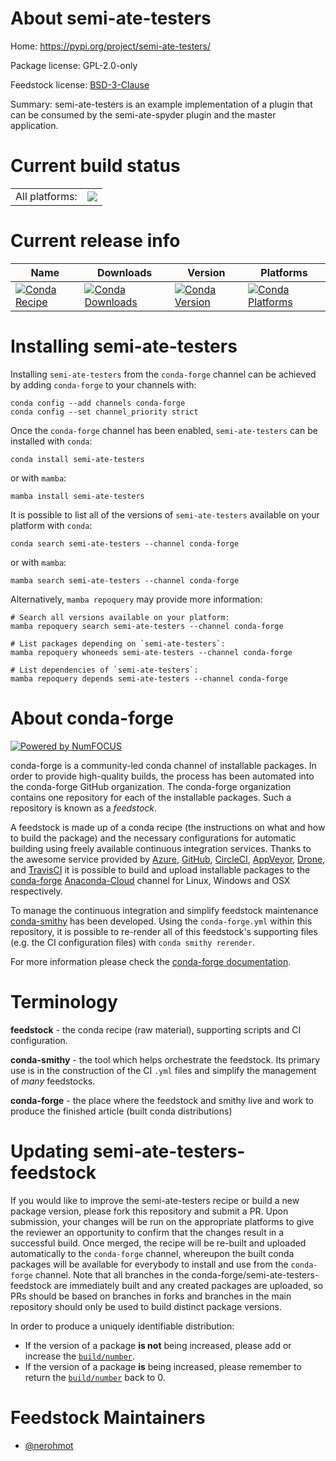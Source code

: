 About semi-ate-testers
======================

Home: https://pypi.org/project/semi-ate-testers/

Package license: GPL-2.0-only

Feedstock license: [BSD-3-Clause](https://github.com/conda-forge/semi-ate-testers-feedstock/blob/main/LICENSE.txt)

Summary: semi-ate-testers is an example implementation of a plugin that can be consumed by the semi-ate-spyder plugin and the master application.

Current build status
====================


<table><tr><td>All platforms:</td>
    <td>
      <a href="https://dev.azure.com/conda-forge/feedstock-builds/_build/latest?definitionId=16105&branchName=main">
        <img src="https://dev.azure.com/conda-forge/feedstock-builds/_apis/build/status/semi-ate-testers-feedstock?branchName=main">
      </a>
    </td>
  </tr>
</table>

Current release info
====================

| Name | Downloads | Version | Platforms |
| --- | --- | --- | --- |
| [![Conda Recipe](https://img.shields.io/badge/recipe-semi--ate--testers-green.svg)](https://anaconda.org/conda-forge/semi-ate-testers) | [![Conda Downloads](https://img.shields.io/conda/dn/conda-forge/semi-ate-testers.svg)](https://anaconda.org/conda-forge/semi-ate-testers) | [![Conda Version](https://img.shields.io/conda/vn/conda-forge/semi-ate-testers.svg)](https://anaconda.org/conda-forge/semi-ate-testers) | [![Conda Platforms](https://img.shields.io/conda/pn/conda-forge/semi-ate-testers.svg)](https://anaconda.org/conda-forge/semi-ate-testers) |

Installing semi-ate-testers
===========================

Installing `semi-ate-testers` from the `conda-forge` channel can be achieved by adding `conda-forge` to your channels with:

```
conda config --add channels conda-forge
conda config --set channel_priority strict
```

Once the `conda-forge` channel has been enabled, `semi-ate-testers` can be installed with `conda`:

```
conda install semi-ate-testers
```

or with `mamba`:

```
mamba install semi-ate-testers
```

It is possible to list all of the versions of `semi-ate-testers` available on your platform with `conda`:

```
conda search semi-ate-testers --channel conda-forge
```

or with `mamba`:

```
mamba search semi-ate-testers --channel conda-forge
```

Alternatively, `mamba repoquery` may provide more information:

```
# Search all versions available on your platform:
mamba repoquery search semi-ate-testers --channel conda-forge

# List packages depending on `semi-ate-testers`:
mamba repoquery whoneeds semi-ate-testers --channel conda-forge

# List dependencies of `semi-ate-testers`:
mamba repoquery depends semi-ate-testers --channel conda-forge
```


About conda-forge
=================

[![Powered by
NumFOCUS](https://img.shields.io/badge/powered%20by-NumFOCUS-orange.svg?style=flat&colorA=E1523D&colorB=007D8A)](https://numfocus.org)

conda-forge is a community-led conda channel of installable packages.
In order to provide high-quality builds, the process has been automated into the
conda-forge GitHub organization. The conda-forge organization contains one repository
for each of the installable packages. Such a repository is known as a *feedstock*.

A feedstock is made up of a conda recipe (the instructions on what and how to build
the package) and the necessary configurations for automatic building using freely
available continuous integration services. Thanks to the awesome service provided by
[Azure](https://azure.microsoft.com/en-us/services/devops/), [GitHub](https://github.com/),
[CircleCI](https://circleci.com/), [AppVeyor](https://www.appveyor.com/),
[Drone](https://cloud.drone.io/welcome), and [TravisCI](https://travis-ci.com/)
it is possible to build and upload installable packages to the
[conda-forge](https://anaconda.org/conda-forge) [Anaconda-Cloud](https://anaconda.org/)
channel for Linux, Windows and OSX respectively.

To manage the continuous integration and simplify feedstock maintenance
[conda-smithy](https://github.com/conda-forge/conda-smithy) has been developed.
Using the ``conda-forge.yml`` within this repository, it is possible to re-render all of
this feedstock's supporting files (e.g. the CI configuration files) with ``conda smithy rerender``.

For more information please check the [conda-forge documentation](https://conda-forge.org/docs/).

Terminology
===========

**feedstock** - the conda recipe (raw material), supporting scripts and CI configuration.

**conda-smithy** - the tool which helps orchestrate the feedstock.
                   Its primary use is in the construction of the CI ``.yml`` files
                   and simplify the management of *many* feedstocks.

**conda-forge** - the place where the feedstock and smithy live and work to
                  produce the finished article (built conda distributions)


Updating semi-ate-testers-feedstock
===================================

If you would like to improve the semi-ate-testers recipe or build a new
package version, please fork this repository and submit a PR. Upon submission,
your changes will be run on the appropriate platforms to give the reviewer an
opportunity to confirm that the changes result in a successful build. Once
merged, the recipe will be re-built and uploaded automatically to the
`conda-forge` channel, whereupon the built conda packages will be available for
everybody to install and use from the `conda-forge` channel.
Note that all branches in the conda-forge/semi-ate-testers-feedstock are
immediately built and any created packages are uploaded, so PRs should be based
on branches in forks and branches in the main repository should only be used to
build distinct package versions.

In order to produce a uniquely identifiable distribution:
 * If the version of a package **is not** being increased, please add or increase
   the [``build/number``](https://docs.conda.io/projects/conda-build/en/latest/resources/define-metadata.html#build-number-and-string).
 * If the version of a package **is** being increased, please remember to return
   the [``build/number``](https://docs.conda.io/projects/conda-build/en/latest/resources/define-metadata.html#build-number-and-string)
   back to 0.

Feedstock Maintainers
=====================

* [@nerohmot](https://github.com/nerohmot/)

